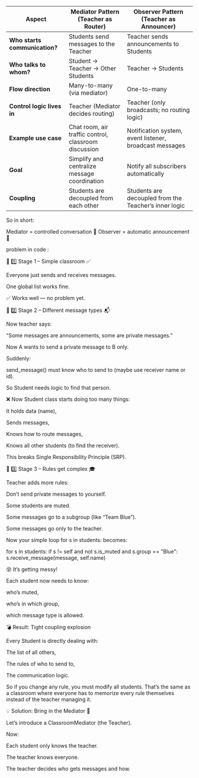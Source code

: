 | Aspect                        | **Mediator Pattern (Teacher as Router)**             | **Observer Pattern (Teacher as Announcer)**             |
| ----------------------------- | ---------------------------------------------------- | ------------------------------------------------------- |
| **Who starts communication?** | Students send messages to the Teacher                | Teacher sends announcements to Students                 |
| **Who talks to whom?**        | Student → Teacher → Other Students                   | Teacher → Students                                      |
| **Flow direction**            | Many-to-many (via mediator)                          | One-to-many                                             |
| **Control logic lives in**    | Teacher (Mediator decides routing)                   | Teacher (only broadcasts; no routing logic)             |
| **Example use case**          | Chat room, air traffic control, classroom discussion | Notification system, event listener, broadcast messages |
| **Goal**                      | Simplify and centralize message coordination         | Notify all subscribers automatically                    |
| **Coupling**                  | Students are decoupled from each other               | Students are decoupled from the Teacher’s inner logic   |


So in short:

Mediator = controlled conversation 💬
Observer = automatic announcement 📢

problem in code :

🧩 1️⃣ Stage 1 – Simple classroom ✅

Everyone just sends and receives messages.

One global list works fine.

✅ Works well — no problem yet.

🧩 2️⃣ Stage 2 – Different message types 📬

Now teacher says:

“Some messages are announcements, some are private messages.”

Now A wants to send a private message to B only.

Suddenly:

send_message() must know who to send to (maybe use receiver name or id).

So Student needs logic to find that person.

❌ Now Student class starts doing too many things:

It holds data (name),

Sends messages,

Knows how to route messages,

Knows all other students (to find the receiver).

This breaks Single Responsibility Principle (SRP).

🧩 3️⃣ Stage 3 – Rules get complex 🎓

Teacher adds more rules:

Don’t send private messages to yourself.

Some students are muted.

Some messages go to a subgroup (like “Team Blue”).

Some messages go only to the teacher.

Now your simple loop for s in students: becomes:

for s in students:
    if s != self and not s.is_muted and s.group == "Blue":
        s.receive_message(message, self.name)


😵 It’s getting messy!

Each student now needs to know:

who’s muted,

who’s in which group,

which message type is allowed.

💣 Result: Tight coupling explosion

Every Student is directly dealing with:

The list of all others,

The rules of who to send to,

The communication logic.

So if you change any rule, you must modify all students.
That’s the same as a classroom where everyone has to memorize every rule themselves instead of the teacher managing it.

💡 Solution: Bring in the Mediator 🎯

Let’s introduce a ClassroomMediator (the Teacher).

Now:

Each student only knows the teacher.

The teacher knows everyone.

The teacher decides who gets messages and how.

